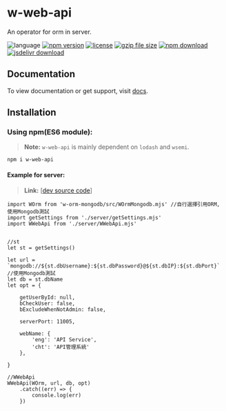 # w-web-api
An operator for orm in server.

![language](https://img.shields.io/badge/language-JavaScript-orange.svg) 
[![npm version](http://img.shields.io/npm/v/w-web-api.svg?style=flat)](https://npmjs.org/package/w-web-api) 
[![license](https://img.shields.io/npm/l/w-web-api.svg?style=flat)](https://npmjs.org/package/w-web-api) 
[![gzip file size](http://img.badgesize.io/yuda-lyu/w-web-api/master/dist/w-web-api-server.umd.js.svg?compression=gzip)](https://github.com/yuda-lyu/w-web-api)
[![npm download](https://img.shields.io/npm/dt/w-web-api.svg)](https://npmjs.org/package/w-web-api) 
[![jsdelivr download](https://img.shields.io/jsdelivr/npm/hm/w-web-api.svg)](https://www.jsdelivr.com/package/npm/w-web-api)

## Documentation
To view documentation or get support, visit [docs](https://yuda-lyu.github.io/w-web-api/WWebApi.html).

## Installation
### Using npm(ES6 module):
> **Note:** `w-web-api` is mainly dependent on `lodash` and `wsemi`.

```alias
npm i w-web-api
```

#### Example for server:
> **Link:** [[dev source code](https://github.com/yuda-lyu/w-web-api/blob/master/srv.mjs)]
```alias
import WOrm from 'w-orm-mongodb/src/WOrmMongodb.mjs' //自行選擇引用ORM, 使用Mongodb測試
import getSettings from './server/getSettings.mjs'
import WWebApi from './server/WWebApi.mjs'


//st
let st = getSettings()

let url = `mongodb://${st.dbUsername}:${st.dbPassword}@${st.dbIP}:${st.dbPort}` //使用Mongodb測試
let db = st.dbName
let opt = {

    getUserById: null,
    bCheckUser: false,
    bExcludeWhenNotAdmin: false,

    serverPort: 11005,

    webName: {
        'eng': 'API Service',
        'cht': 'API管理系統'
    },

}

//WWebApi
WWebApi(WOrm, url, db, opt)
    .catch((err) => {
        console.log(err)
    })

```
